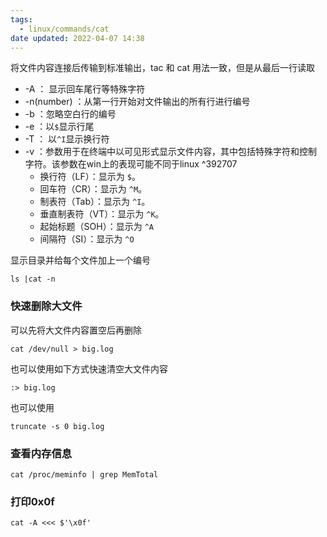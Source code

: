 ```yaml
---
tags:
  - linux/commands/cat
date updated: 2022-04-07 14:38
---
```


将文件内容连接后传输到标准输出，tac 和 cat 用法一致，但是从最后一行读取

- -A ： 显示回车尾行等特殊字符
- -n(number) ：从第一行开始对文件输出的所有行进行编号
- -b ：忽略空白行的编号
- -e ：以`$`显示行尾
- -T ： 以`^I`显示换行符
- -v ：参数用于在终端中以可见形式显示文件内容，其中包括特殊字符和控制字符。该参数在win上的表现可能不同于linux ^392707
	- 换行符（LF）：显示为 `$`。
	- 回车符（CR）：显示为 `^M`。
	- 制表符（Tab）：显示为 `^I`。
	- 垂直制表符（VT）：显示为 `^K`。
	- 起始标题（SOH）：显示为 `^A`
	- 间隔符（SI）：显示为 `^O`
 

显示目录并给每个文件加上一个编号

```shell
ls |cat -n
```

### 快速删除大文件

可以先将大文件内容置空后再删除

```shell
cat /dev/null > big.log
```

也可以使用如下方式快速清空大文件内容

```shell
:> big.log
```

也可以使用 


```
truncate -s 0 big.log
```
### 查看内存信息

```shell
cat /proc/meminfo | grep MemTotal
```


### 打印0x0f

```
cat -A <<< $'\x0f'
```



